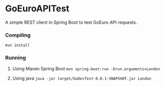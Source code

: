 # GoEuroAPITest
A simple REST client in Spring Boot to test GoEuro API requests.

### Compiling

`mvn install`

### Running

1. Using Maven Spring Boot
`mvn spring-boot:run -Drun.arguments=London`

2. Using java
`java -jar target/GoDevTest-0.0.1-SNAPSHOT.jar London`

